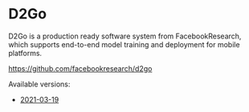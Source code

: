 # D2Go

D2Go is a production ready software system from FacebookResearch, which supports end-to-end model 
training and deployment for mobile platforms.

https://github.com/facebookresearch/d2go

Available versions:

* [2021-03-19](2021-03-19)

